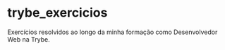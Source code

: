 # trybe_exercicios
Exercícios resolvidos ao longo da minha formação como Desenvolvedor Web na Trybe. 
